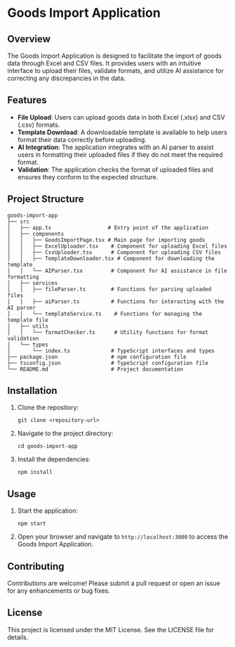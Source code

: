 # Goods Import Application

## Overview
The Goods Import Application is designed to facilitate the import of goods data through Excel and CSV files. It provides users with an intuitive interface to upload their files, validate formats, and utilize AI assistance for correcting any discrepancies in the data.

## Features
- **File Upload**: Users can upload goods data in both Excel (.xlsx) and CSV (.csv) formats.
- **Template Download**: A downloadable template is available to help users format their data correctly before uploading.
- **AI Integration**: The application integrates with an AI parser to assist users in formatting their uploaded files if they do not meet the required format.
- **Validation**: The application checks the format of uploaded files and ensures they conform to the expected structure.

## Project Structure
```
goods-import-app
├── src
│   ├── app.ts                  # Entry point of the application
│   ├── components
│   │   ├── GoodsImportPage.tsx # Main page for importing goods
│   │   ├── ExcelUploader.tsx    # Component for uploading Excel files
│   │   ├── CsvUploader.tsx      # Component for uploading CSV files
│   │   ├── TemplateDownloader.tsx # Component for downloading the template
│   │   └── AIParser.tsx         # Component for AI assistance in file formatting
│   ├── services
│   │   ├── fileParser.ts        # Functions for parsing uploaded files
│   │   ├── aiParser.ts          # Functions for interacting with the AI parser
│   │   └── templateService.ts    # Functions for managing the template file
│   ├── utils
│   │   └── formatChecker.ts      # Utility functions for format validation
│   └── types
│       └── index.ts             # TypeScript interfaces and types
├── package.json                 # npm configuration file
├── tsconfig.json                # TypeScript configuration file
└── README.md                    # Project documentation
```

## Installation
1. Clone the repository:
   ```
   git clone <repository-url>
   ```
2. Navigate to the project directory:
   ```
   cd goods-import-app
   ```
3. Install the dependencies:
   ```
   npm install
   ```

## Usage
1. Start the application:
   ```
   npm start
   ```
2. Open your browser and navigate to `http://localhost:3000` to access the Goods Import Application.

## Contributing
Contributions are welcome! Please submit a pull request or open an issue for any enhancements or bug fixes.

## License
This project is licensed under the MIT License. See the LICENSE file for details.